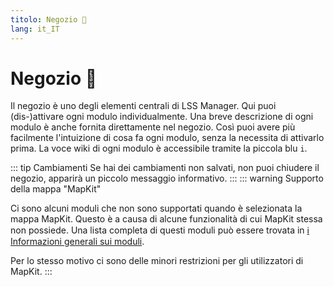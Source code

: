 ```yaml
---
titolo: Negozio 🛒
lang: it_IT
---
```


# Negozio :shopping_cart:

Il negozio è uno degli elementi centrali di LSS Manager. Qui puoi (dis-)attivare ogni modulo individualmente. Una breve descrizione di ogni modulo è anche fornita direttamente nel negozio.
Così puoi avere più facilmente l'intuizione di cosa fa ogni modulo, senza la necessita di attivarlo prima. La voce wiki di ogni modulo è accessibile tramite la piccola blu `i`.

::: tip Cambiamenti
Se hai dei cambiamenti non salvati, non puoi chiudere il negozio, apparirà un piccolo messaggio informativo.
:::
::: warning Supporto della mappa "MapKit"

Ci sono alcuni moduli che non sono supportati quando è selezionata la mappa MapKit. Questo è a causa di alcune funzionalità di cui MapKit stessa non possiede. Una lista completa di questi moduli può essere trovata in [ℹ️ Informazioni generali sui moduli](apps.md).

Per lo stesso motivo ci sono delle minori restrizioni per gli utilizzatori di MapKit.
:::
